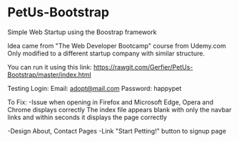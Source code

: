 # PetUs-Bootstrap
Simple Web Startup using the Boostrap framework

Idea came from "The Web Developer Bootcamp" course from Udemy.com
Only modified to a different startup company with similar structure.

You can run it using this link: https://rawgit.com/Gerfier/PetUs-Bootstrap/master/index.html

Testing Login:
Email: adopt@mail.com
Password: happypet

To Fix:
-Issue when opening in Firefox and Microsoft Edge, Opera and Chrome displays correctly
    The index file appears blank with only the navbar links and within seconds it displays the page correctly

-Design About, Contact Pages
-Link "Start Petting!" button to signup page